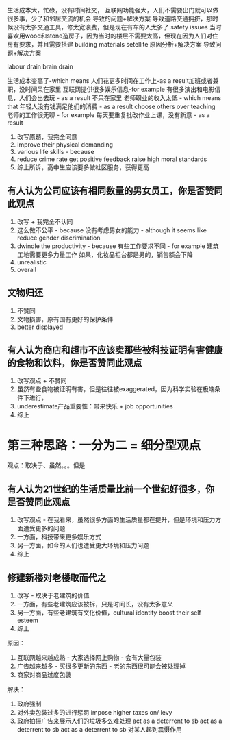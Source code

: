生活成本大，忙碌，没有时间社交，
互联网功能强大，人们不需要出门就可以做很多事，少了和邻居交流的机会
导致的问题+解决方案
导致道路交通拥挤，那时候没有太多交通工具，修太宽浪费，但是现在有车的人太多了
safety issues 当时喜欢用wood和stone造房子，因为当时的楼层不需要太高，但现在因为人们对住房有要求，并且需要搭建
building materials
setellite
原因分析+解决方案
导致问题+解决方案

labour drain
brain drain

生活成本变高了-which means 人们花更多时间在工作上-as a result加班或者兼职，没时间呆在家里
互联网提供很多娱乐信息-for example 有很多演出和电影信息，人们会出去玩 - as a result 不呆在家里
老师职业的收入太低 - which means that 年轻人没有钱满足他们的消费 - as a result choose others over teaching
老师的工作很无聊 - for example 每天要重复批改作业上课，没有新意 - as a result

1. 改写原题，我完全同意
2. improve their physical demanding
3. various life skills - because
4. reduce crime rate get positive feedback raise high moral standards
5. 综上所诉，高中生应该要多做社区服务，获得更高

## 有人认为公司应该有相同数量的男女员工，你是否赞同此观点

1. 改写 + 我完全不认同
2. 这么做不公平 - because 没有考虑男女的能力 - although it seems like reduce gender discrimination
3. dwindle the productivity - because 有些工作要求不同 - for example 建筑工地需要更多力量工作 如果，化妆品柜台都是男的，销售额会下降
4. unrealistic
5. overall 

## 文物归还

1. 不赞同
2. 文物损害，原有国有更好的保护条件
3. better displayed

## 有人认为商店和超市不应该卖那些被科技证明有害健康的食物和饮料，你是否赞同此观点

1. 改写观点 + 不赞同
2. 虽然有些食物被证明有害，但是往往被exaggerated，因为科学实验在极端条件下进行，
3. underestimate产品重要性：带来快乐 + job opportunities
4. 综上

# 第三种思路：一分为二 = 细分型观点
观点：取决于、虽然。。。但是

## 有人认为21世纪的生活质量比前一个世纪好很多，你是否赞同此观点

1. 改写观点 - 在我看来，虽然很多方面的生活质量都在提升，但是环境和压力方面遭受更多的问题
2. 一方面，科技带来更多娱乐方式
3. 另一方面，如今的人们也遭受更大环境和压力问题
4. 综上

## 修建新楼对老楼取而代之

1. 改写 - 取决于老建筑的价值
2. 一方面，有些老建筑应该被拆，只是时间长，没有太多意义
3. 另一方面，有些老建筑有文化价值，cultural identity boost their self esteem
4. 综上

原因：
1. 互联网越来越成熟 - 大家选择网上购物 - 会有大量包装
2. 广告越来越多 - 买很多更新的东西 - 老的东西很可能会被处理掉
3. 商家对商品过度包装

解决：
1. 政府强制
2. 对外卖包装过多的进行惩罚 impose higher taxes on/ levy
3. 政府拍摄广告来展示人们的垃圾多么难处理 act as a deterrent to sb act as a deterrent to sb act as a deterrent to sb 对某人起到震慑作用


